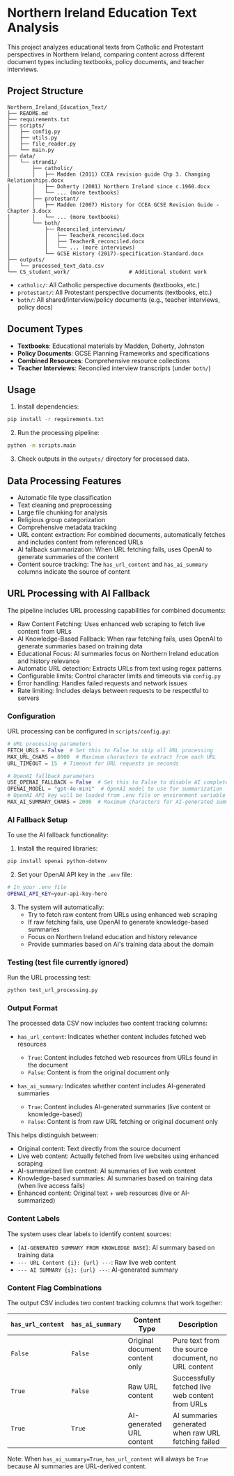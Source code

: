 # Northern Ireland Education Text Analysis

This project analyzes educational texts from Catholic and Protestant perspectives in Northern Ireland, comparing content across different document types including textbooks, policy documents, and teacher interviews.

## Project Structure

```
Northern_Ireland_Education_Text/
├── README.md
├── requirements.txt
├── scripts/
│   ├── config.py
│   ├── utils.py
│   ├── file_reader.py
│   └── main.py
├── data/
│   └── strand1/
│       ├── catholic/
│       │   ├── Madden (2011) CCEA revision guide Chp 3. Changing Relationships.docx
│       │   ├── Doherty (2001) Northern Ireland since c.1960.docx
│       │   └── ... (more textbooks)
│       ├── protestant/
│       │   ├── Madden (2007) History for CCEA GCSE Revision Guide - Chapter 3.docx
│       │   └── ... (more textbooks)
│       └── both/
│           ├── Reconciled_interviews/
│           │   ├── TeacherA_reconciled.docx
│           │   ├── TeacherB_reconciled.docx
│           │   └── ... (more interviews)
│           └── GCSE History (2017)-specification-Standard.docx
├── outputs/
│   └── processed_text_data.csv
└── CS_student_work/                   # Additional student work
```
- `catholic/`: All Catholic perspective documents (textbooks, etc.)
- `protestant/`: All Protestant perspective documents (textbooks, etc.)
- `both/`: All shared/interview/policy documents (e.g., teacher interviews, policy docs)

## Document Types

- **Textbooks**: Educational materials by Madden, Doherty, Johnston
- **Policy Documents**: GCSE Planning Frameworks and specifications
- **Combined Resources**: Comprehensive resource collections
- **Teacher Interviews**: Reconciled interview transcripts (under `both/`)

## Usage

1. Install dependencies:
```bash
pip install -r requirements.txt
```

2. Run the processing pipeline:
```bash
python -m scripts.main
```

3. Check outputs in the `outputs/` directory for processed data.

## Data Processing Features

- Automatic file type classification
- Text cleaning and preprocessing
- Large file chunking for analysis
- Religious group categorization
- Comprehensive metadata tracking
- URL content extraction: For combined documents, automatically fetches and includes content from referenced URLs
- AI fallback summarization: When URL fetching fails, uses OpenAI to generate summaries of the content
- Content source tracking: The `has_url_content` and `has_ai_summary` columns indicate the source of content

## URL Processing with AI Fallback

The pipeline includes URL processing capabilities for combined documents:

- Raw Content Fetching: Uses enhanced web scraping to fetch live content from URLs
- AI Knowledge-Based Fallback: When raw fetching fails, uses OpenAI to generate summaries based on training data
- Educational Focus: AI summaries focus on Northern Ireland education and history relevance
- Automatic URL detection: Extracts URLs from text using regex patterns
- Configurable limits: Control character limits and timeouts via `config.py`
- Error handling: Handles failed requests and network issues
- Rate limiting: Includes delays between requests to be respectful to servers

### Configuration

URL processing can be configured in `scripts/config.py`:

```python
# URL processing parameters
FETCH_URLS = False  # Set this to False to skip all URL processing
MAX_URL_CHARS = 8000  # Maximum characters to extract from each URL
URL_TIMEOUT = 15  # Timeout for URL requests in seconds

# OpenAI fallback parameters
USE_OPENAI_FALLBACK = False  # Set this to False to disable AI completely
OPENAI_MODEL = "gpt-4o-mini"  # OpenAI model to use for summarization
# OpenAI API key will be loaded from .env file or environment variable
MAX_AI_SUMMARY_CHARS = 2000  # Maximum characters for AI-generated summaries
```

### AI Fallback Setup

To use the AI fallback functionality:

1. Install the required libraries:
```bash
pip install openai python-dotenv
```

2. Set your OpenAI API key in the `.env` file:
```bash
# In your .env file
OPENAI_API_KEY=your-api-key-here
```

3. The system will automatically:
   - Try to fetch raw content from URLs using enhanced web scraping
   - If raw fetching fails, use OpenAI to generate knowledge-based summaries
   - Focus on Northern Ireland education and history relevance
   - Provide summaries based on AI's training data about the domain

### Testing (test file currently ignored)

Run the URL processing test:

```bash
python test_url_processing.py
```

### Output Format

The processed data CSV now includes two content tracking columns:

- `has_url_content`: Indicates whether content includes fetched web resources
  - `True`: Content includes fetched web resources from URLs found in the document
  - `False`: Content is from the original document only

- `has_ai_summary`: Indicates whether content includes AI-generated summaries
  - `True`: Content includes AI-generated summaries (live content or knowledge-based)
  - `False`: Content is from raw URL fetching or original document only

This helps distinguish between:
- Original content: Text directly from the source document
- Live web content: Actually fetched from live websites using enhanced scraping
- AI-summarized live content: AI summaries of live web content
- Knowledge-based summaries: AI summaries based on training data (when live access fails)
- Enhanced content: Original text + web resources (live or AI-summarized)

### Content Labels

The system uses clear labels to identify content sources:
- `[AI-GENERATED SUMMARY FROM KNOWLEDGE BASE]`: AI summary based on training data
- `--- URL Content {i}: {url} ---`: Raw live web content
- `--- AI SUMMARY {i}: {url} ---`: AI-generated summary

### Content Flag Combinations

The output CSV includes two content tracking columns that work together:

| `has_url_content` | `has_ai_summary` | Content Type | Description |
|-------------------|------------------|--------------|-------------|
| `False` | `False` | Original document content only | Pure text from the source document, no URL content |
| `True` | `False` | Raw URL content | Successfully fetched live web content from URLs |
| `True` | `True` | AI-generated URL content | AI summaries generated when raw URL fetching failed |

Note: When `has_ai_summary=True`, `has_url_content` will always be `True` because AI summaries are URL-derived content.
